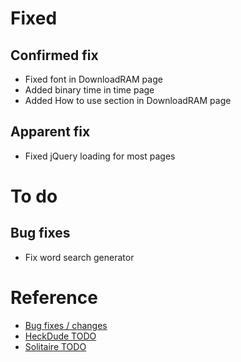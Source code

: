 # Fixed
## Confirmed fix
- Fixed font in DownloadRAM page
- Added binary time in time page
- Added How to use section in DownloadRAM page
## Apparent fix
- Fixed jQuery loading for most pages

<!-- # Doing at the moment -->
<!-- -  -->

# To do
<!-- ## Features -->
## Bug fixes
- Fix word search generator

# Reference
- [Bug fixes / changes](https://github.com/epicwebsite/epicwebsite.github.io/commits/master)
- [HeckDude TODO](./p/heckdude/todo.md)
- [Solitaire TODO](./p/solitaire/TODO.md)